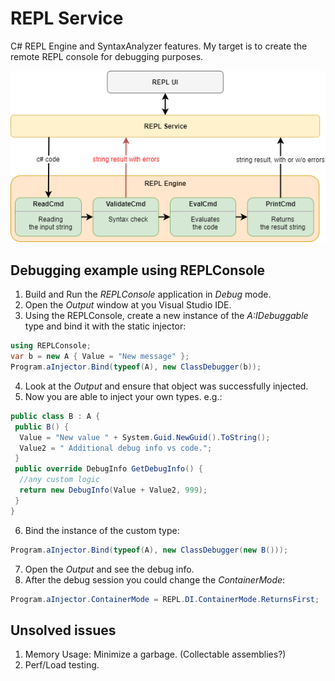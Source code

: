 # REPL Service
C# REPL Engine and SyntaxAnalyzer features. My target is to create the remote REPL console for debugging purposes.

![logo](https://github.com/zarikadzer/REPLConsole/blob/master/REPL_service.png)

## Debugging example using REPLConsole
1. Build and Run the *REPLConsole* application in *Debug* mode. 
2. Open the *Output* window at you Visual Studio IDE.
3. Using the REPLConsole, create a new instance of the *A:IDebuggable* type and bind it with the static injector:
```c#
using REPLConsole;
var b = new A { Value = "New message" };
Program.aInjector.Bind(typeof(A), new ClassDebugger(b));
```
4. Look at the *Output* and ensure that object was successfully injected.
5. Now you are able to inject your own types. e.g.:
```c#
public class B : A {
 public B() {
  Value = "New value " + System.Guid.NewGuid().ToString();
  Value2 = " Additional debug info vs code.";
 }
 public override DebugInfo GetDebugInfo() {
  //any custom logic
  return new DebugInfo(Value + Value2, 999);
 }
}
```
6. Bind the  instance of the custom type:
```c#
Program.aInjector.Bind(typeof(A), new ClassDebugger(new B()));
```
7. Open the *Output* and see the debug info.
8. After the debug session you could change the *ContainerMode*:
```c#
Program.aInjector.ContainerMode = REPL.DI.ContainerMode.ReturnsFirst;
```
## Unsolved issues
1. Memory Usage: Minimize a garbage. (Collectable assemblies?)
2. Perf/Load testing.
